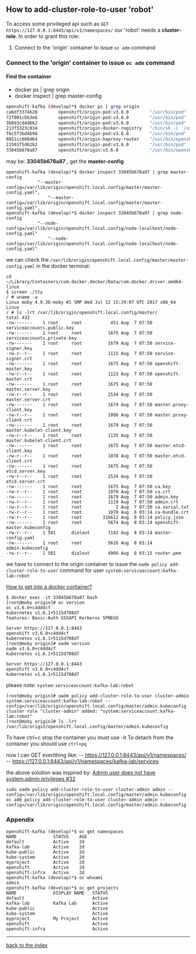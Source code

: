 ## How to add-cluster-role-to-user 'robot' 
To access some privileged api such as ```GET https://127.0.0.1:8443/api/v1/namespaces/``` our 'robot'
needs a **cluster-role**.
In order to grant this role: 
1.  Connect to the 'origin' container to issue  ```oc adm``` command

### Connect to the 'origin' container to issue  ```oc adm``` command
#### Find the container
- docker ps | grep origin
- docker inspect <CONTAINER-ID> | grep master-config

``` bash
openshift-kafka (develop)*$ docker ps | grep origin
ca6df3374b28        openshift/origin-pod:v3.6.0        "/usr/bin/pod"           3 hours ago         Up 3 hours                                                                             k8s_POD_kafka-debug-1-h1d3x_kafka-lab_5796be24-7dc8-11e7-8609-6a9bc5b63bf3_0
72f001cbb3e6        openshift/origin-pod:v3.6.0        "/usr/bin/pod"           3 hours ago         Up 3 hours                                                                             k8s_POD_kafka-debug-1-60vfq_kafka-lab_4127b1cc-7dc7-11e7-8609-6a9bc5b63bf3_0
3b893cd4d662        openshift/origin-pod:v3.6.0        "/usr/bin/pod"           3 hours ago         Up 3 hours                                                                             k8s_POD_apache-kafka-1-ln40b_kafka-lab_f4fe784d-7dc6-11e7-8609-6a9bc5b63bf3_0
213f5323c834        openshift/origin-docker-registry   "/bin/sh -c '/usr/..."   2 days ago          Up 2 days                                                                              k8s_registry_docker-registry-1-2mxr1_default_cfa6c9eb-7be7-11e7-8609-6a9bc5b63bf3_0
f6c5f3bd4b98        openshift/origin-pod:v3.6.0        "/usr/bin/pod"           2 days ago          Up 2 days                                                                              k8s_POD_docker-registry-1-2mxr1_default_cfa6c9eb-7be7-11e7-8609-6a9bc5b63bf3_0
0851cc608d64        openshift/origin-haproxy-router    "/usr/bin/openshif..."   2 days ago          Up 2 days                                                                              k8s_router_router-1-xgjfp_default_cbaa4140-7be7-11e7-8609-6a9bc5b63bf3_0
21501f5d62b2        openshift/origin-pod:v3.6.0        "/usr/bin/pod"           2 days ago          Up 2 days           0.0.0.0:80->80/tcp, 0.0.0.0:443->443/tcp, 0.0.0.0:1936->1936/tcp   k8s_POD_router-1-xgjfp_default_cbaa4140-7be7-11e7-8609-6a9bc5b63bf3_0
33045b678a87        openshift/origin:v3.6.0            "/usr/bin/openshif..."   2 days ago          Up 2 days                                                                              origin
```
**<CONTAINER-ID>** may be: **33045b678a87** , get the **master-config** 

```
openshift-kafka (develop)*$ docker inspect 33045b678a87 | grep master-config
            "--master-config=/var/lib/origin/openshift.local.config/master/master-config.yaml",
                "--master-config=/var/lib/origin/openshift.local.config/master/master-config.yaml",
openshift-kafka (develop)*$ docker inspect 33045b678a87 | grep node-config
            "--node-config=/var/lib/origin/openshift.local.config/node-localhost/node-config.yaml"
                "--node-config=/var/lib/origin/openshift.local.config/node-localhost/node-config.yaml"
```


we can check the ```/var/lib/origin/openshift.local.config/master/master-config.yaml``` in the docker terminal: 
``` 
cd ~/Library/Containers/com.docker.docker/Data/com.docker.driver.amd64-linux
$ screen ./tty
/ # uname -a
Linux moby 4.9.36-moby #1 SMP Wed Jul 12 15:29:07 UTC 2017 x86_64 Linux
/ # ls -lrt /var/lib/origin/openshift.local.config/master/
total 432
-rw-------    1 root     root           451 Aug  7 07:50 serviceaccounts.public.key
-rw-------    1 root     root          1675 Aug  7 07:50 serviceaccounts.private.key
-rw-------    1 root     root          1679 Aug  7 07:50 service-signer.key
-rw-r--r--    1 root     root          1115 Aug  7 07:50 service-signer.crt
-rw-------    1 root     root          1675 Aug  7 07:50 openshift-master.key
-rw-r--r--    1 root     root          1123 Aug  7 07:50 openshift-master.crt
-rw-------    1 root     root          1675 Aug  7 07:50 master.server.key
-rw-r--r--    1 root     root          2534 Aug  7 07:50 master.server.crt
-rw-------    1 root     root          1679 Aug  7 07:50 master.proxy-client.key
-rw-r--r--    1 root     root          1086 Aug  7 07:50 master.proxy-client.crt
-rw-------    1 root     root          1679 Aug  7 07:50 master.kubelet-client.key
-rw-r--r--    1 root     root          1135 Aug  7 07:50 master.kubelet-client.crt
-rw-------    1 root     root          1675 Aug  7 07:50 master.etcd-client.key
-rw-r--r--    1 root     root          1078 Aug  7 07:50 master.etcd-client.crt
-rw-------    1 root     root          1675 Aug  7 07:50 etcd.server.key
-rw-r--r--    1 root     root          2534 Aug  7 07:50 etcd.server.crt
-rw-------    1 root     root          1675 Aug  7 07:50 ca.key
-rw-r--r--    1 root     root          1070 Aug  7 07:50 ca.crt
-rw-------    1 root     root          1679 Aug  7 07:50 admin.key
-rw-r--r--    1 root     root          1119 Aug  7 07:50 admin.crt
-rw-r--r--    1 root     root             2 Aug  7 07:50 ca.serial.txt
-rw-r--r--    1 root     root          1070 Aug  8 03:14 ca-bundle.crt
-rw-r--r--    1 root     root        316612 Aug  8 03:14 policy.json
-rw-------    1 root     root          5674 Aug  8 03:14 openshift-master.kubeconfig
-rw-r--r--    1 501      dialout       7142 Aug  8 03:14 master-config.yaml
-rw-------    1 root     root          5626 Aug  8 03:14 admin.kubeconfig
-rw-r--r--    1 501      dialout       4966 Aug  8 03:15 router.pem
```

we have to connect to the origin container to issue the ```oadm policy add-cluster-role-to-user``` command for user ```system:serviceaccount:kafka-lab:robot```

[How to get into a docker container?](https://stackoverflow.com/questions/30172605/how-to-get-into-a-docker-container)
```
$ docker exec -it 33045b678a87 bash
[root@moby origin]# oc version
oc v3.6.0+c4dd4cf
kubernetes v1.6.1+5115d708d7
features: Basic-Auth GSSAPI Kerberos SPNEGO

Server https://127.0.0.1:8443
openshift v3.6.0+c4dd4cf
kubernetes v1.6.1+5115d708d7
[root@moby origin]# oadm version
oadm v3.6.0+c4dd4cf
kubernetes v1.6.1+5115d708d7

Server https://127.0.0.1:8443
openshift v3.6.0+c4dd4cf
kubernetes v1.6.1+5115d708d7
```
please note: ```system:serviceaccount:kafka-lab:robot```
```
[root@moby origin]# oadm policy add-cluster-role-to-user cluster-admin system:serviceaccount:kafka-lab:robot --config=/var/lib/origin/openshift.local.config/master/admin.kubeconfig
cluster role "cluster-admin" added: "system:serviceaccount:kafka-lab:robot"
[root@moby origin]# ls -lrt /var/lib/origin/openshift.local.config/master/admin.kubeconfig
```
To have ctrl+c stop the container you must use -it
To detach from the container you should use ```ctrl+pq```


now I can GET everithing like:
-- https://127.0.0.1:8443/api/v1/namespaces/
-- https://127.0.0.1:8443/api/v1/namespaces/kafka-lab/services


the above solution was inspired by: [Admin user does not have system:admin privileges #32](https://github.com/projectatomic/adb-utils/issues/32)
```
sudo oadm policy add-cluster-role-to-user cluster-admin admin --config=/var/lib/origin/openshift.local.config/master/admin.kubeconfig
oc adm policy add-cluster-role-to-user cluster-admin admin --config=/var/lib/origin/openshift.local.config/master/admin.kubeconfig
```


### Appendix

```
openshift-kafka (develop)*$ oc get namespaces
NAME              STATUS    AGE
default           Active    2d
kafka-lab         Active    2d
kube-public       Active    2d
kube-system       Active    2d
myproject         Active    2d
openshift         Active    2d
openshift-infra   Active    2d
openshift-kafka (develop)*$ oc whoami
admin
openshift-kafka (develop)*$ oc get projects
NAME              DISPLAY NAME   STATUS
default                          Active
kafka-lab         Kafka Lab      Active
kube-public                      Active
kube-system                      Active
myproject         My Project     Active
openshift                        Active
openshift-infra                  Active
```


<!-- 
#### TODO: descrivere: 
[Installing and Starting an All-in-One Server](https://docs.openshift.org/latest/getting_started/administrators.html)
$ sudo docker run -d --name "origin" \
        --privileged --pid=host --net=host \
        -v /:/rootfs:ro -v /var/run:/var/run:rw -v /sys:/sys -v /sys/fs/cgroup:/sys/fs/cgroup:rw \
        -v /var/lib/docker:/var/lib/docker:rw \
        -v /var/lib/origin/openshift.local.volumes:/var/lib/origin/openshift.local.volumes:rslave \ 
        openshift/origin start
-->


---
[back to the index](./index.md)